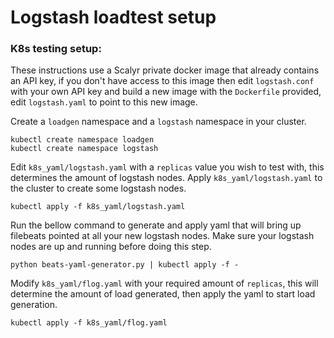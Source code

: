 # Logstash loadtest setup

### K8s testing setup:

These instructions use a Scalyr private docker image that already contains an API key, if you don't have access to this
 image then edit `logstash.conf` with your own API key and build a new image with the `Dockerfile` provided, edit `logstash.yaml`
 to point to this new image.

Create a `loadgen` namespace and a `logstash` namespace in your cluster.

```
kubectl create namespace loadgen
kubectl create namespace logstash
```

Edit `k8s_yaml/logstash.yaml` with a `replicas` value you wish to test with, this determines the amount of logstash nodes.
 Apply `k8s_yaml/logstash.yaml` to the cluster to create some logstash nodes.

```
kubectl apply -f k8s_yaml/logstash.yaml
```

Run the bellow command to generate and apply yaml that will bring up filebeats pointed at all your new logstash nodes.
 Make sure your logstash nodes are up and running before doing this step.

```
python beats-yaml-generator.py | kubectl apply -f -
```

Modify `k8s_yaml/flog.yaml` with your required amount of `replicas`, this will determine the amount of load generated,
 then apply the yaml to start load generation.

```
kubectl apply -f k8s_yaml/flog.yaml
```
